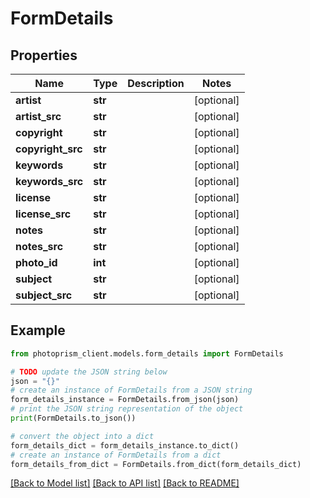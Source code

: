 # FormDetails


## Properties

Name | Type | Description | Notes
------------ | ------------- | ------------- | -------------
**artist** | **str** |  | [optional]
**artist_src** | **str** |  | [optional]
**copyright** | **str** |  | [optional]
**copyright_src** | **str** |  | [optional]
**keywords** | **str** |  | [optional]
**keywords_src** | **str** |  | [optional]
**license** | **str** |  | [optional]
**license_src** | **str** |  | [optional]
**notes** | **str** |  | [optional]
**notes_src** | **str** |  | [optional]
**photo_id** | **int** |  | [optional]
**subject** | **str** |  | [optional]
**subject_src** | **str** |  | [optional]

## Example

```python
from photoprism_client.models.form_details import FormDetails

# TODO update the JSON string below
json = "{}"
# create an instance of FormDetails from a JSON string
form_details_instance = FormDetails.from_json(json)
# print the JSON string representation of the object
print(FormDetails.to_json())

# convert the object into a dict
form_details_dict = form_details_instance.to_dict()
# create an instance of FormDetails from a dict
form_details_from_dict = FormDetails.from_dict(form_details_dict)
```
[[Back to Model list]](../README.md#documentation-for-models) [[Back to API list]](../README.md#documentation-for-api-endpoints) [[Back to README]](../README.md)



